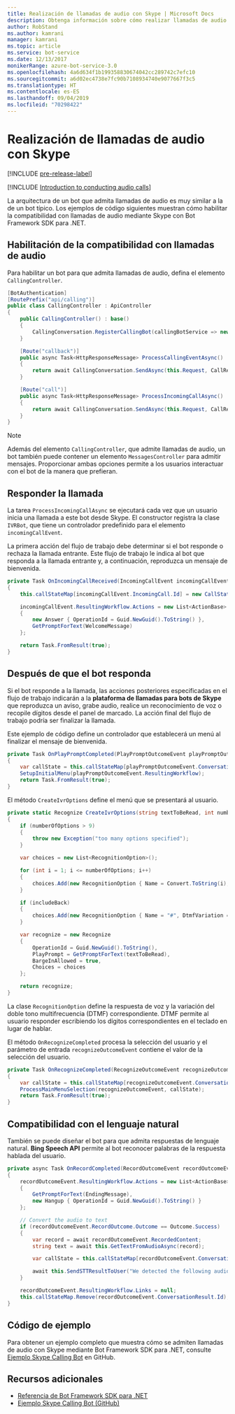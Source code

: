 ```yaml
---
title: Realización de llamadas de audio con Skype | Microsoft Docs
description: Obtenga información sobre cómo realizar llamadas de audio con Skype con Bot Framework SDK para .NET.
author: RobStand
ms.author: kamrani
manager: kamrani
ms.topic: article
ms.service: bot-service
ms.date: 12/13/2017
monikerRange: azure-bot-service-3.0
ms.openlocfilehash: 4a6d634f1b199358830674042cc289742c7efc10
ms.sourcegitcommit: a6d02ec4738e7fc90b7108934740e9077667f3c5
ms.translationtype: HT
ms.contentlocale: es-ES
ms.lasthandoff: 09/04/2019
ms.locfileid: "70298422"
---
```

# <a name="conduct-audio-calls-with-skype"></a>Realización de llamadas de audio con Skype

[!INCLUDE [pre-release-label](../includes/pre-release-label-v3.md)]

[!INCLUDE [Introduction to conducting audio calls](../includes/snippet-audio-call-intro.md)]

La arquitectura de un bot que admita llamadas de audio es muy similar a la de un bot típico. Los ejemplos de código siguientes muestran cómo habilitar la compatibilidad con llamadas de audio mediante Skype con Bot Framework SDK para .NET. 

## <a name="enable-support-for-audio-calls"></a>Habilitación de la compatibilidad con llamadas de audio

Para habilitar un bot para que admita llamadas de audio, defina el elemento `CallingController`.

```cs
[BotAuthentication]
[RoutePrefix("api/calling")]
public class CallingController : ApiController
{
    public CallingController() : base()
    {
        CallingConversation.RegisterCallingBot(callingBotService => new IVRBot(callingBotService));
    }

    [Route("callback")]
    public async Task<HttpResponseMessage> ProcessCallingEventAsync()
    {
        return await CallingConversation.SendAsync(this.Request, CallRequestType.CallingEvent);
    }

    [Route("call")]
    public async Task<HttpResponseMessage> ProcessIncomingCallAsync()
    {
        return await CallingConversation.SendAsync(this.Request, CallRequestType.IncomingCall);
    }
}
```

> [!NOTE]
> Además del elemento `CallingController`, que admite llamadas de audio, un bot también puede contener un elemento `MessagesController` para admitir mensajes. Proporcionar ambas opciones permite a los usuarios interactuar con el bot de la manera que prefieran. <!-- docs on MessagesController are where? -->

## <a name="answer-the-call"></a>Responder la llamada

La tarea `ProcessIncomingCallAsync` se ejecutará cada vez que un usuario inicia una llamada a este bot desde Skype.
El constructor registra la clase `IVRBot`, que tiene un controlador predefinido para el elemento `incomingCallEvent`.

La primera acción del flujo de trabajo debe determinar si el bot responde o rechaza la llamada entrante. Este flujo de trabajo le indica al bot que responda a la llamada entrante y, a continuación, reproduzca un mensaje de bienvenida. 

```cs
private Task OnIncomingCallReceived(IncomingCallEvent incomingCallEvent)
{
    this.callStateMap[incomingCallEvent.IncomingCall.Id] = new CallState(incomingCallEvent.IncomingCall.Participants);

    incomingCallEvent.ResultingWorkflow.Actions = new List<ActionBase>
    {
        new Answer { OperationId = Guid.NewGuid().ToString() },
        GetPromptForText(WelcomeMessage)
    };

    return Task.FromResult(true);
}
```

## <a name="after-the-bot-answers"></a>Después de que el bot responda

Si el bot responde a la llamada, las acciones posteriores especificadas en el flujo de trabajo indicarán a la **plataforma de llamadas para bots de Skype** que reproduzca un aviso, grabe audio, realice un reconocimiento de voz o recopile dígitos desde el panel de marcado. La acción final del flujo de trabajo podría ser finalizar la llamada. 

Este ejemplo de código define un controlador que establecerá un menú al finalizar el mensaje de bienvenida.

```cs
private Task OnPlayPromptCompleted(PlayPromptOutcomeEvent playPromptOutcomeEvent)
{
    var callState = this.callStateMap[playPromptOutcomeEvent.ConversationResult.Id];
    SetupInitialMenu(playPromptOutcomeEvent.ResultingWorkflow);
    return Task.FromResult(true);
}
```

El método `CreateIvrOptions` define el menú que se presentará al usuario.

```cs
private static Recognize CreateIvrOptions(string textToBeRead, int numberOfOptions, bool includeBack)
{
    if (numberOfOptions > 9)
    {
        throw new Exception("too many options specified");
    }

    var choices = new List<RecognitionOption>();

    for (int i = 1; i <= numberOfOptions; i++)
    {
        choices.Add(new RecognitionOption { Name = Convert.ToString(i), DtmfVariation = (char)('0' + i) });
    }

    if (includeBack)
    {
        choices.Add(new RecognitionOption { Name = "#", DtmfVariation = '#' });
    }

    var recognize = new Recognize
    {
        OperationId = Guid.NewGuid().ToString(),
        PlayPrompt = GetPromptForText(textToBeRead),
        BargeInAllowed = true,
        Choices = choices
    };

    return recognize;
}
```

La clase `RecognitionOption` define la respuesta de voz y la variación del doble tono multifrecuencia (DTMF) correspondiente. DTMF permite al usuario responder escribiendo los dígitos correspondientes en el teclado en lugar de hablar.

El método `OnRecognizeCompleted` procesa la selección del usuario y el parámetro de entrada `recognizeOutcomeEvent` contiene el valor de la selección del usuario.

```cs
private Task OnRecognizeCompleted(RecognizeOutcomeEvent recognizeOutcomeEvent)
{
    var callState = this.callStateMap[recognizeOutcomeEvent.ConversationResult.Id];
    ProcessMainMenuSelection(recognizeOutcomeEvent, callState);
    return Task.FromResult(true);
}
```

## <a name="support-natural-language"></a>Compatibilidad con el lenguaje natural
También se puede diseñar el bot para que admita respuestas de lenguaje natural. **Bing Speech API** permite al bot reconocer palabras de la respuesta hablada del usuario.

```cs
private async Task OnRecordCompleted(RecordOutcomeEvent recordOutcomeEvent)
{
    recordOutcomeEvent.ResultingWorkflow.Actions = new List<ActionBase>
    {
        GetPromptForText(EndingMessage),
        new Hangup { OperationId = Guid.NewGuid().ToString() }
    };

    // Convert the audio to text
    if (recordOutcomeEvent.RecordOutcome.Outcome == Outcome.Success)
    {
        var record = await recordOutcomeEvent.RecordedContent;
        string text = await this.GetTextFromAudioAsync(record);

        var callState = this.callStateMap[recordOutcomeEvent.ConversationResult.Id];

        await this.SendSTTResultToUser("We detected the following audio: " + text, callState.Participants);
    }

    recordOutcomeEvent.ResultingWorkflow.Links = null;
    this.callStateMap.Remove(recordOutcomeEvent.ConversationResult.Id);
}
```

## <a name="sample-code"></a>Código de ejemplo

Para obtener un ejemplo completo que muestra cómo se admiten llamadas de audio con Skype mediante Bot Framework SDK para .NET, consulte <a href="https://github.com/Microsoft/BotBuilder-Samples/tree/master/CSharp/skype-CallingBot" target="_blank">Ejemplo Skype Calling Bot</a> en GitHub.

## <a name="additional-resources"></a>Recursos adicionales

- <a href="/dotnet/api/?view=botbuilder-3.11.0" target="_blank">Referencia de Bot Framework SDK para .NET</a>
- <a href="https://github.com/Microsoft/BotBuilder-Samples/tree/master/CSharp/skype-CallingBot" target="_blank">Ejemplo Skype Calling Bot (GitHub)</a>
